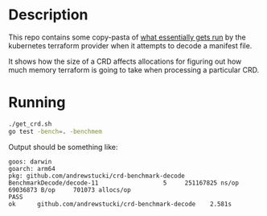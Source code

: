 # Description

This repo contains some copy-pasta of [what essentially gets run](https://github.com/hashicorp/terraform-provider-kubernetes/blob/384d2da721fff5c90ba391dd42d4440be8d08d3a/internal/framework/provider/functions/manifest_decode_multi.go#L39-L55) by the kubernetes terraform provider when it attempts to decode a manifest file.

It shows how the size of a CRD affects allocations for figuring out how much memory terraform is going to take when processing a particular CRD.

# Running

```bash
./get_crd.sh
go test -bench=. -benchmem
```

Output should be something like:

```
goos: darwin
goarch: arm64
pkg: github.com/andrewstucki/crd-benchmark-decode
BenchmarkDecode/decode-11         	       5	 251167825 ns/op	69036873 B/op	  701073 allocs/op
PASS
ok  	github.com/andrewstucki/crd-benchmark-decode	2.581s
```